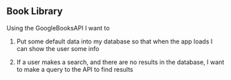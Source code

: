 ## Book Library

Using the GoogleBooksAPI I want to

1. Put some default data into my database so that when the app loads I can show the user some info

2. If a user makes a search, and there are no results in the database, I want to make a query to the API to find results

